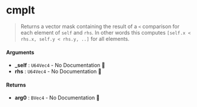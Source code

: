 # cmplt

>  Returns a vector mask containing the result of a `<` comparison for each element of
>  `self` and `rhs`.
>  In other words this computes `[self.x < rhs.x, self.y < rhs.y, ..]` for all
>  elements.

#### Arguments

- **\_self** : `U64Vec4` \- No Documentation 🚧
- **rhs** : `U64Vec4` \- No Documentation 🚧

#### Returns

- **arg0** : `BVec4` \- No Documentation 🚧
